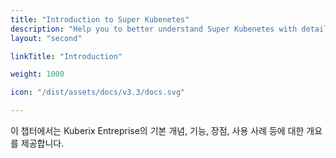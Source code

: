 ```yaml
---
title: "Introduction to Super Kubenetes"
description: "Help you to better understand Super Kubenetes with detailed graphics and contents"
layout: "second"

linkTitle: "Introduction"

weight: 1000

icon: "/dist/assets/docs/v3.3/docs.svg"

---
```


이 챕터에서는 Kuberix Entreprise의 기본 개념, 기능, 장점, 사용 사례 등에 대한 개요를 제공합니다.
